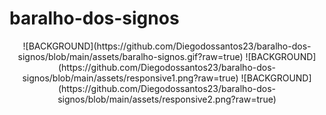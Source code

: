 # baralho-dos-signos
<div align="center">
  ![BACKGROUND](https://github.com/Diegodossantos23/baralho-dos-signos/blob/main/assets/baralho-signos.gif?raw=true)
  ![BACKGROUND](https://github.com/Diegodossantos23/baralho-dos-signos/blob/main/assets/responsive1.png?raw=true)
  ![BACKGROUND](https://github.com/Diegodossantos23/baralho-dos-signos/blob/main/assets/responsive2.png?raw=true)
</div>
